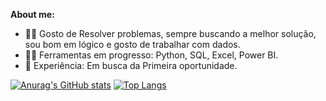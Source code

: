 **About me:**

* 👨‍💻 Gosto de Resolver problemas, sempre buscando a melhor solução, sou bom em lógico e gosto de trabalhar com dados.
* 👨‍💻 Ferramentas em progresso: Python, SQL, Excel, Power BI.
* 💼 Experiência: Em busca da Primeira oportunidade.

[![Anurag's GitHub stats](https://github-readme-stats-rafaelandradedev.vercel.app/api?username=RafaelAndradeDEV&show_icons=true&theme=radical&count_private=true)](https://github.com/anuraghazra/github-readme-stats)
[![Top Langs](https://github-readme-stats.vercel.app/api/top-langs/?username=RafaelAndradeDEV&layout=compact)](https://github.com/anuraghazra/github-readme-stats)

